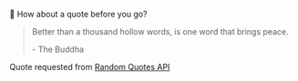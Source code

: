 📣 How about a quote before you go?

> Better than a thousand hollow words, is one word that brings peace.
>
> <p>- The Buddha</p>

Quote requested from [Random Quotes API](https://github.com/lukePeavey/quotable)
